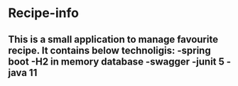 # Recipe-info
This is a small application to manage favourite recipe. 
It contains below technoligis:
  -spring boot
  -H2 in memory database
  -swagger
  -junit 5
  -java 11
  -
